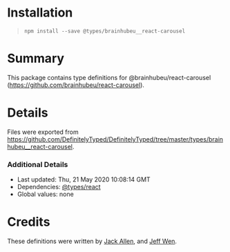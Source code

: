 # Installation
> `npm install --save @types/brainhubeu__react-carousel`

# Summary
This package contains type definitions for @brainhubeu/react-carousel (https://github.com/brainhubeu/react-carousel).

# Details
Files were exported from https://github.com/DefinitelyTyped/DefinitelyTyped/tree/master/types/brainhubeu__react-carousel.

### Additional Details
 * Last updated: Thu, 21 May 2020 10:08:14 GMT
 * Dependencies: [@types/react](https://npmjs.com/package/@types/react)
 * Global values: none

# Credits
These definitions were written by [Jack Allen](https://github.com/jackall3n), and [Jeff Wen](https://github.com/sinchang).
